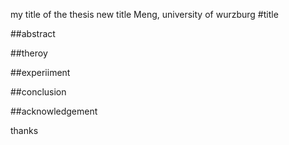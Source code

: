 my title of the thesis
new title
Meng, university of wurzburg
#title

##abstract

##theroy

##experiiment

##conclusion 

##acknowledgement

thanks
